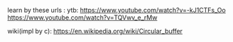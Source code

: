 learn by these urls :
ytb:
https://www.youtube.com/watch?v=-kJ1CTFs_Oo
https://www.youtube.com/watch?v=TQVwv_e_rMw

wiki(impl by c):
https://en.wikipedia.org/wiki/Circular_buffer
